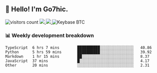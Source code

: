 ## 👋 Hello! I'm Go7hic.

 ![visitors count](https://visitors-by-url-pls-dont-use-this-in-your-repo.vercel.app/Go7hic-github-readme)
 <a href="https://twitter.com/Go7hic">
    <img src="https://img.shields.io/badge/-@Go7hic-1ca0f1?style=flat-square&labelColor=1ca0f1&logo=twitter&logoColor=white&link=https://twitter.com/Go7hic">
   <a/>
   <a href="mailto:gtfx0209@gmail.com">
    <img src="https://img.shields.io/badge/-gtfx0209@gmail.com-c14438?style=flat-square&logo=Gmail&logoColor=white&link=mailto:gtfx0209@gmail.com">
   <a/>
    ![Keybase BTC](https://img.shields.io/keybase/btc/Go7hic)
 <!--
🔭 I’m currently working
🌱 I’m currently learning
💬 Ask me about 
📫 How to reach me: 
⚡ Fun fact: 
-->
 <!--
![My Github Stats](https://github-readme-stats.vercel.app/api?username=Go7hic&show_icons=true&count_private=true)

-->

### 📊 Weekly development breakdown
<!--START_SECTION:waka-->
```text
TypeScript  6 hrs 7 mins        ██████████░░░░░░░░░░░░░░░   40.86 
Python      5 hrs 59 mins       ██████████░░░░░░░░░░░░░░░   39.92 
Markdown    1 hr 15 mins        ██░░░░░░░░░░░░░░░░░░░░░░░   8.37 
JavaScript  37 mins             █░░░░░░░░░░░░░░░░░░░░░░░░   4.17 
Other       20 mins             ░░░░░░░░░░░░░░░░░░░░░░░░░   2.31
```
<!--END_SECTION:waka-->
    

